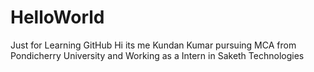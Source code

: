 # HelloWorld
Just for Learning GitHub
Hi its me Kundan Kumar pursuing MCA from Pondicherry University
and Working as a Intern in Saketh Technologies
